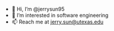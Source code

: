 - 👋 Hi, I’m @jerrysun95
- 👀 I’m interested in software engineering
- 📫 Reach me at jerry.sun@utexas.edu








<!---
jerrysun95/jerrysun95 is a ✨ special ✨ repository because its `README.md` (this file) appears on your GitHub profile.
You can click the Preview link to take a look at your changes.
--->
